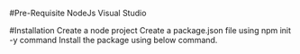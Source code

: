 #Pre-Requisite
NodeJs 
Visual Studio

#Installation
Create a node project
Create a package.json file using npm init -y command
Install the package using below command.
